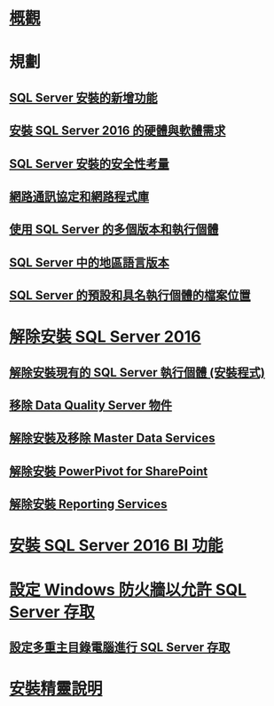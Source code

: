 # [概觀](planning-a-sql-server-installation.md)

# 規劃
## [SQL Server 安裝的新增功能](what-s-new-in-sql-server-installation.md)  
## [安裝 SQL Server 2016 的硬體與軟體需求](hardware-and-software-requirements-for-installing-sql-server.md)  
## [SQL Server 安裝的安全性考量](security-considerations-for-a-sql-server-installation.md)  
## [網路通訊協定和網路程式庫](network-protocols-and-network-libraries.md)  
## [使用 SQL Server 的多個版本和執行個體](work-with-multiple-versions-and-instances-of-sql-server.md)  
## [SQL Server 中的地區語言版本](local-language-versions-in-sql-server.md)  
## [SQL Server 的預設和具名執行個體的檔案位置](file-locations-for-default-and-named-instances-of-sql-server.md)  

# [解除安裝 SQL Server 2016](uninstall-sql-server.md)  
## [解除安裝現有的 SQL Server 執行個體 (安裝程式)](uninstall-an-existing-instance-of-sql-server-setup.md)  
## [移除 Data Quality Server 物件](remove-data-quality-server-objects.md)  
## [解除安裝及移除 Master Data Services](uninstall-and-remove-master-data-services.md)  
## [解除安裝 PowerPivot for SharePoint](uninstall-power-pivot-for-sharepoint.md)  
## [解除安裝 Reporting Services](uninstall-reporting-services.md)  

# [安裝 SQL Server 2016 BI 功能](install-sql-server-business-intelligence-features.md)

# [設定 Windows 防火牆以允許 SQL Server 存取](configure-the-windows-firewall-to-allow-sql-server-access.md)  
## [設定多重主目錄電腦進行 SQL Server 存取](configure-a-multi-homed-computer-for-sql-server-access.md)  
# [安裝精靈說明](instance-configuration.md)
